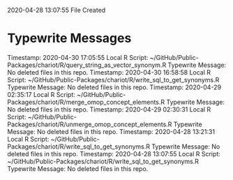 2020-04-28 13:07:55 	File Created

# Typewrite Messages
Timestamp:	2020-04-30 17:05:55
Local R Script:	~/GitHub/Public-Packages/chariot/R/query_string_as_vector_synonym.R
Typewrite Message:	No deleted files in this repo.
Timestamp:	2020-04-30 16:58:58
Local R Script:	~/GitHub/Public-Packages/chariot/R/write_sql_to_get_synonyms.R
Typewrite Message:	No deleted files in this repo.
Timestamp:	2020-04-29 02:35:17
Local R Script:	~/GitHub/Public-Packages/chariot/R/merge_omop_concept_elements.R
Typewrite Message:	No deleted files in this repo.
Timestamp:	2020-04-29 02:30:31
Local R Script:	~/GitHub/Public-Packages/chariot/R/unmerge_omop_concept_elements.R
Typewrite Message:	No deleted files in this repo.
Timestamp:	2020-04-28 13:21:31
Local R Script:	~/GitHub/Public-Packages/chariot/R/write_sql_to_get_synonyms.R
Typewrite Message:	No deleted files in this repo.
Timestamp:	2020-04-28 13:07:55
Local R Script:	~/GitHub/Public-Packages/chariot/R/write_sql_to_get_synonyms.R
Typewrite Message:	No deleted files in this repo.

